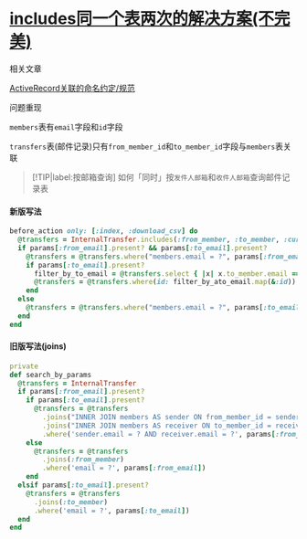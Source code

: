 # [includes同一个表两次的解决方案(不完美)](/2019/12_2/includes_same_table_twice.md)

<i class="fa fa-hashtag"></i>
相关文章

[ActiveRecord关联的命名约定/规范](/2019/11/active_record_association.md)

<i class="fa fa-hashtag"></i>
问题重现

`members`表有`email`字段和`id`字段

`transfers`表(邮件记录)只有`from_member_id`和`to_member_id`字段与`members`表关联

> [!TIP|label:按邮箱查询]
> 如何「同时」按`发件人邮箱`和`收件人邮箱`查询邮件记录表

<!-- tabs:start -->

#### **新版写法**

```ruby
before_action only: [:index, :download_csv] do
  @transfers = InternalTransfer.includes(:from_member, :to_member, :currency)
  if params[:from_email].present? && params[:to_email].present?
    @transfers = @transfers.where("members.email = ?", params[:from_email]).references(:from_member)
    if params[:to_email].present?
      filter_by_to_email = @transfers.select { |x| x.to_member.email == params[:to_email] }
      @transfers = @transfers.where(id: filter_by_ato_email.map(&:id))
    end
  else
    @transfers = @transfers.where("members.email = ?", params[:to_email]).references(:to_member) if params[:to_email].present?
  end
end
```

#### **旧版写法(joins)**

```ruby
private
def search_by_params
  @transfers = InternalTransfer
  if params[:from_email].present?
    if params[:to_email].present?
      @transfers = @transfers
        .joins("INNER JOIN members AS sender ON from_member_id = sender.id")
        .joins("INNER JOIN members AS receiver ON to_member_id = receiver.id")
        .where('sender.email = ? AND receiver.email = ?', params[:from_email], params[:to_email])
    else
      @transfers = @transfers
        .joins(:from_member)
        .where('email = ?', params[:from_email])
    end
  elsif params[:to_email].present?
    @transfers = @transfers
      .joins(:to_member)
      .where('email = ?', params[:to_email])
  end
end
```

<!-- tabs:end -->